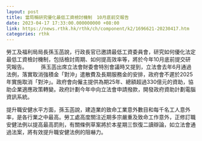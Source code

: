 ```yaml
---
layout: post
title: 當局稱研究優化最低工資檢討機制　10月底前交報告
date: 2023-04-17 17:33:00.000000000 +08:00
link: https://news.rthk.hk/rthk/ch/component/k2/1696621-20230417.htm
categories: rthk
---
```


勞工及福利局局長孫玉菡說，行政長官已邀請最低工資委員會，研究如何優化法定最低工資檢討機制，包括檢討周期、如何提高效率等，將於今年10月底前提交研究報告。
　　
孫玉菡出席立法會財委會特別會議時又提到，立法會去年6月通過法例，落實取消強積金「對沖」遣散費及長期服務金的安排，政府會不遲於2025年實施取消「對沖」。政府會向僱主提供為期25年、總額超過330億元的資助，協助企業適應政策轉變。政府計劃今年中向立法會申請撥款，開發政府資助計劃電腦資訊系統。

提升職安健水平方面，孫玉菡說，建造業的致命工業意外數目和每千名工人意外率，是各行業之中最高。勞工處高度關注近期多宗嚴重及致命工作意外，正修訂職安健法例以提高最高罰則，有關條例草案將於本星期三恢復二讀辯論，如立法會通過法案，將有效提升職安健法例的阻嚇力。

